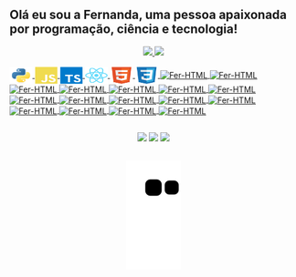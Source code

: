 ## Olá eu sou a Fernanda, uma pessoa apaixonada por programação, ciência e tecnologia!

<div align="center">
  <a href="https://github.com/Fernanda-Gaspar">
  <img height="180em" src="https://github-readme-stats.vercel.app/api?username=Fernanda-Gaspar&show_icons=true&theme=dracula&include_all_commits=true&count_private=true"/>
  <img height="180em" src="https://github-readme-stats.vercel.app/api/top-langs/?username=Fernanda-Gaspar&layout=compact&langs_count=7&theme=dracula"/>
</div>
<div style="display: inline_block"><br>
  <img align="center" alt="Fer-Python" height="30" width="40" src="https://raw.githubusercontent.com/devicons/devicon/master/icons/python/python-original.svg">
  <img align="center" alt="Fer-Js" height="30" width="40" src="https://raw.githubusercontent.com/devicons/devicon/master/icons/javascript/javascript-plain.svg">
  <img align="center" alt="Fer-Ts" height="30" width="40" src="https://raw.githubusercontent.com/devicons/devicon/master/icons/typescript/typescript-plain.svg">
  <img align="center" alt="Fer-React" height="30" width="40" src="https://raw.githubusercontent.com/devicons/devicon/master/icons/react/react-original.svg">
  <img align="center" alt="Fer-HTML" height="30" width="40" src="https://raw.githubusercontent.com/devicons/devicon/master/icons/html5/html5-original.svg">
  <img align="center" alt="Fer-HTML" height="30" width="40" align="center" alt="Fer-CSS" height="30" width="40" src="https://raw.githubusercontent.com/devicons/devicon/master/icons/css3/css3-original.svg">
  <img align="center" alt="Fer-HTML" height="30" width="40" src="https://cdn.jsdelivr.net/gh/devicons/devicon/icons/android/android-plain-wordmark.svg" />
  <img align="center" alt="Fer-HTML" height="30" width="40" src="https://cdn.jsdelivr.net/gh/devicons/devicon/icons/arduino/arduino-plain-wordmark.svg" />
  <img align="center" alt="Fer-HTML" height="30" width="40" src="https://cdn.jsdelivr.net/gh/devicons/devicon/icons/bootstrap/bootstrap-original-wordmark.svg" />
  <img align="center" alt="Fer-HTML" height="30" width="40" src="https://cdn.jsdelivr.net/gh/devicons/devicon/icons/django/django-plain.svg" />
  <img align="center" alt="Fer-HTML" height="30" width="40" src="https://cdn.jsdelivr.net/gh/devicons/devicon/icons/docker/docker-original.svg" />
  <img align="center" alt="Fer-HTML" height="30" width="40" src="https://cdn.jsdelivr.net/gh/devicons/devicon/icons/linux/linux-plain.svg" />
  <img align="center" alt="Fer-HTML" height="30" width="40" src="https://cdn.jsdelivr.net/gh/devicons/devicon/icons/mysql/mysql-original-wordmark.svg" />
  <img align="center" alt="Fer-HTML" height="30" width="40" src="https://cdn.jsdelivr.net/gh/devicons/devicon/icons/nodejs/nodejs-original.svg" />
  <img align="center" alt="Fer-HTML" height="30" width="40" src="https://cdn.jsdelivr.net/gh/devicons/devicon/icons/pandas/pandas-original-wordmark.svg" />
  <img align="center" alt="Fer-HTML" height="30" width="40" src="https://cdn.jsdelivr.net/gh/devicons/devicon/icons/numpy/numpy-original-wordmark.svg" />
  <img align="center" alt="Fer-HTML" height="30" width="40"src="https://cdn.jsdelivr.net/gh/devicons/devicon/icons/php/php-original.svg" />
  <img align="center" alt="Fer-HTML" height="30" width="40" src="https://cdn.jsdelivr.net/gh/devicons/devicon/icons/postgresql/postgresql-original-wordmark.svg" />
  <img align="center" alt="Fer-HTML" height="30" width="40" src="https://cdn.jsdelivr.net/gh/devicons/devicon/icons/selenium/selenium-original.svg" />
  <img align="center" alt="Fer-HTML" height="30" width="40" src="https://cdn.jsdelivr.net/gh/devicons/devicon/icons/vuejs/vuejs-original.svg" />
  <img align="center" alt="Fer-HTML" height="30" width="40" src="https://cdn.jsdelivr.net/gh/devicons/devicon/icons/fastapi/fastapi-original-wordmark.svg" />
  <img align="center" alt="Fer-HTML" height="30" width="40" src="https://cdn.jsdelivr.net/gh/devicons/devicon/icons/pytest/pytest-original-wordmark.svg" />

  
</div>

  
  ##
 
<div align="center"> 

  <a href="https://api.whatsapp.com/send?phone=5519971144606&text=Ol%C3%A1%20Fernanda%2C%20tudo%20bem%3F%20" target="_blank"><img src="https://img.shields.io/badge/WhatsApp-25D366?style=for-the-badge&logo=whatsapp&logoColor=white" target="_blank"></a>
  <a href="www.linkedin.com/in/Fernanda-Gaspar-dev" target="_blank"><img src="https://img.shields.io/badge/-LinkedIn-%230077B5?style=for-the-badge&logo=linkedin&logoColor=white" target="_blank"></a>
  <a href = "mailto:fernanda.gaspar@unesp.br"><img src="https://img.shields.io/badge/-Gmail-%23333?style=for-the-badge&logo=gmail&logoColor=white" target="_blank"></a>
  
  ##
 
  ![Snake animation](https://github.com/rafaballerini/rafaballerini/blob/output/github-contribution-grid-snake.svg)
 
</div>
